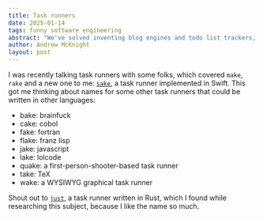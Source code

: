 ```yaml
---
title: Task runners
date: 2025-01-14
tags: funny software engineering
abstract: "We've solved inventing blog engines and todo list trackers, so can finally examine real problems, like task runners."
author: Andrew McKnight
layout: post
---
```

I was recently talking task runners with some folks, which covered `make`, `rake` and a new one to me: [`sake`](https://github.com/kattouf/Sake), a task runner implemented in Swift. This got me thinking about names for some other task runners that could be written in other languages:

- bake: brainfuck
- cake: cobol
- fake: fortran
- flake: franz lisp
- jake: javascript
- lake:  lolcode
- quake: a first-person-shooter-based task runner
- take: TeX
- wake: a WYSIWYG graphical task runner

Shout out to [`just`](https://github.com/casey/just), a task runner written in Rust, which I found while researching this subject, because I like the name so much.

